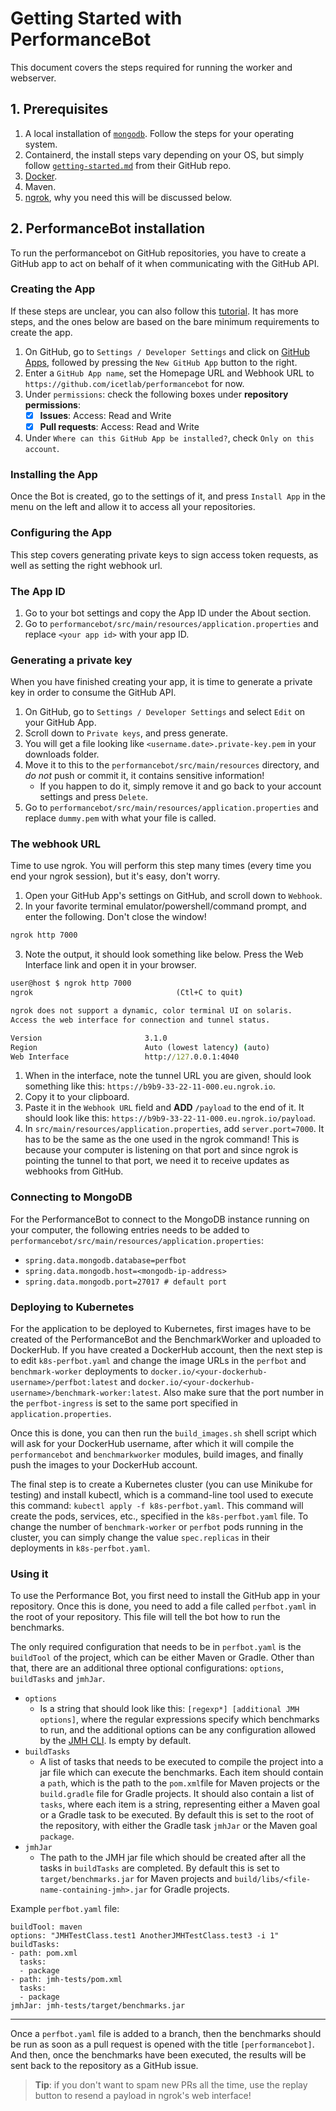 # Getting Started with PerformanceBot

This document covers the steps required for running the worker and webserver.

<!-- Add shortcuts to webhook and that stuff -->

## 1. Prerequisites

1. A local installation of [`mongodb`](https://www.mongodb.com/docs/manual/administration/install-community/). Follow the steps for your operating system.
2. Containerd, the install steps vary depending on your OS, but simply follow [`getting-started.md`](https://github.com/containerd/containerd/blob/main/docs/getting-started.md) from their GitHub repo.
3. [Docker](https://docs.docker.com/get-docker/).
4. Maven.
5. [ngrok](https://ngrok.com/download), why you need this will be discussed below.

## 2. PerformanceBot installation

To run the performancebot on GitHub repositories, you have to create a GitHub app to act on behalf of it when communicating with the GitHub API.

### Creating the App

If these steps are unclear, you can also follow this [tutorial](https://docs.github.com/en/apps/creating-github-apps/creating-github-apps/creating-a-github-app). It has more steps, and the ones below are based on the bare minimum requirements to create the app.

1. On GitHub, go to `Settings / Developer Settings` and click on [GitHub Apps](https://github.com/settings/apps), followed by pressing the `New GitHub App` button to the right.
2. Enter a `GitHub App name`, set the Homepage URL and Webhook URL to `https://github.com/icetlab/performancebot` for now.
3. Under `permissions`: check the following boxes under **repository permissions**:
     - [x] **Issues**: Access: Read and Write
     - [x] **Pull requests**: Access: Read and Write
4. Under `Where can this GitHub App be installed?`, check `Only on this account`.

### Installing the App

Once the Bot is created, go to the settings of it, and press `Install App` in the menu on the left and allow it to access all your repositories.

### Configuring the App

This step covers generating private keys to sign access token requests, as well as setting the right webhook url.

### The App ID

1. Go to your bot settings and copy the App ID under the About section.
2. Go to `performancebot/src/main/resources/application.properties` and replace `<your app id>` with your app ID.

### Generating a private key

When you have finished creating your app, it is time to generate a private key in order to consume the GitHub API.

1. On GitHub, go to `Settings / Developer Settings` and select `Edit` on your GitHub App.
2. Scroll down to `Private keys`, and press generate.
3. You will get a file looking like `<username.date>.private-key.pem` in your downloads folder. 
4. Move it to this to the `performancebot/src/main/resources` directory, and *do not* push or commit it, it contains sensitive information! 
   - If you happen to do it, simply remove it and go back to your account settings and press `Delete`.
5. Go to `performancebot/src/main/resources/application.properties` and replace `dummy.pem` with what your file is called.

### The webhook URL

Time to use ngrok. You will perform this step many times (every time you end your ngrok session), but it's easy, don't worry.

1. Open your GitHub App's settings on GitHub, and scroll down to `Webhook`.
2. In your favorite terminal emulator/powershell/command prompt, and enter the following. Don't close the window!
```cmd
ngrok http 7000
```
3. Note the output, it should look something like below. Press the Web Interface link and open it in your browser.
```cmd
user@host $ ngrok http 7000
ngrok                                (Ctl+C to quit)

ngrok does not support a dynamic, color terminal UI on solaris.
Access the web interface for connection and tunnel status.

Version                       3.1.0
Region                        Auto (lowest latency) (auto)
Web Interface                 http://127.0.0.1:4040
```
1. When in the interface, note the tunnel URL you are given, should look something like this: `https://b9b9-33-22-11-000.eu.ngrok.io`. 
2. Copy it to your clipboard.
3. Paste it in the `Webhook URL` field and **ADD** `/payload` to the end of it. It should look like this: `https://b9b9-33-22-11-000.eu.ngrok.io/payload`.
4. In `src/main/resources/application.properties`, add `server.port=7000`. It has to be the same as the one used in the ngrok command! This is because your computer is listening on that port and since ngrok is pointing the tunnel to that port, we need it to receive updates as webhooks from GitHub.

### Connecting to MongoDB

For the PerformanceBot to connect to the MongoDB instance running on your computer, 
the following entries needs to be added to `performancebot/src/main/resources/application.properties`:
- `spring.data.mongodb.database=perfbot`
- `spring.data.mongodb.host=<mongodb-ip-address>`
- `spring.data.mongodb.port=27017 # default port`

### Deploying to Kubernetes
For the application to be deployed to Kubernetes, first images have to be created of the 
PerformanceBot and the BenchmarkWorker and uploaded to DockerHub. 
If you have created a DockerHub account, then the next step is to edit `k8s-perfbot.yaml` 
and change the image URLs in the `perfbot` and `benchmark-worker` deployments to `docker.io/<your-dockerhub-username>/perfbot:latest` 
and `docker.io/<your-dockerhub-username>/benchmark-worker:latest`. Also make sure that the port number in the `perfbot-ingress` is set to the same port
specified in `application.properties`.

Once this is done, you can then run the `build_images.sh` shell script which will ask for your
DockerHub username, after which it will compile the `performancebot` and 
`benchmarkworker` modules, build images, and finally push the images to 
your DockerHub account.

The final step is to create a Kubernetes cluster (you can use Minikube for testing) and install kubectl, which is a 
command-line tool used to execute this command: `kubectl apply -f k8s-perfbot.yaml`. This
command will create the pods, services, etc., specified in the `k8s-perfbot.yaml` file.
To change the number of `benchmark-worker` or `perfbot` pods running in the cluster,
you can simply change the value `spec.replicas` in their deployments in `k8s-perfbot.yaml`.

### Using it

To use the Performance Bot, you first need to install the GitHub app in your 
repository. Once this is done, you need to add a file called `perfbot.yaml` in
the root of your repository. This file will tell the bot how to run the benchmarks.

The only required configuration that needs to be in `perfbot.yaml` is the 
`buildTool` of the project, which can be either Maven or Gradle. Other than that, there are 
an additional three optional configurations: `options`, `buildTasks` and `jmhJar`.
- `options`
  - Is a string that should look like this: `[regexp*] [additional JMH options]`, where the
  regular expressions specify which benchmarks to run, and the additional options can be any
  configuration allowed by the [JMH CLI](https://github.com/guozheng/jmh-tutorial/blob/master/README.md).
  Is empty by default.
- `buildTasks`
  - A list of tasks that needs to be executed to compile the project into a 
  jar file which can execute the benchmarks. Each item should contain a `path`, which is the path to the `pom.xml`file for Maven 
  projects or the `build.gradle` file for Gradle projects. It should also contain a list of
  `tasks`, where each item is a string, representing either a Maven goal or a Gradle task
  to be executed. By default this is set to the root of the repository, with either the Gradle task `jmhJar` or the Maven goal `package`. 
- `jmhJar`
  - The path to the JMH jar file which should be created after all the tasks in 
  `buildTasks` are completed. By default this is set to `target/benchmarks.jar` for Maven projects
  and `build/libs/<file-name-containing-jmh>.jar` for Gradle projects.

Example `perfbot.yaml` file:
```
buildTool: maven
options: "JMHTestClass.test1 AnotherJMHTestClass.test3 -i 1"
buildTasks:
- path: pom.xml
  tasks:
  - package
- path: jmh-tests/pom.xml
  tasks:
  - package
jmhJar: jmh-tests/target/benchmarks.jar
```
----
Once a `perfbot.yaml` file is added to a branch, then the benchmarks should be run as soon as a 
pull request is opened with the title `[performancebot]`. And then, once the benchmarks
have been executed, the results will be sent back to the repository as a GitHub issue.

>**Tip**: if you don't want to spam new PRs all the time, use the replay button to resend a payload in ngrok's web interface! 

